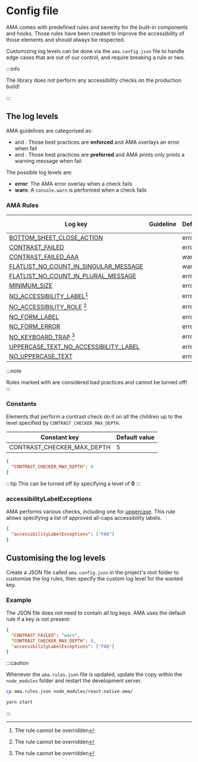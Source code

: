 # Config file

AMA comes with predefined rules and severity for the built-in components and hooks. Those rules have been created to improve the accessibility of those elements and should always be respected.

Customizing log levels can be done via the `ama.config.json` file to handle edge cases that are out of our control, and require breaking a rule or two.

:::info

The library does not perform any accessibility checks on the production build!

:::

## The log levels

AMA guidelines are categorised as:

- <Must /> and <MustNot />: Those best practices are <b>enforced</b> and AMA overlays an error when fail
- <Should /> and <ShouldNot />: Those best practices are <b>preferred</b> and AMA prints only prints a warning message when fail

The possible log levels are:

- **error**: The AMA error overlay when a check fails
- **warn**: A `console.warn` is performed when a check fails

### AMA Rules

| Log key                                                             | Guideline   | Default | Can override |
| ------------------------------------------------------------------- | ----------- | ------- | ------------ |
| [BOTTOM_SHEET_CLOSE_ACTION](/guidelines/bottomsheet)                | <Must />    | error   | <Yes />      |
| [CONTRAST_FAILED](/guidelines/contrast)                             | <Must />    | error   | <Yes />      |
| [CONTRAST_FAILED_AAA](/guidelines/contrast)                         | <Should />  | warn    | <Yes />      |
| [FLATLIST_NO_COUNT_IN_SINGULAR_MESSAGE](/guidelines/lists-grids)    | <Should />  | warn    | <Yes />      |
| [FLATLIST_NO_COUNT_IN_PLURAL_MESSAGE](/guidelines/lists-grids)      | <Must />    | error   | <Yes />      |
| [MINIMUM_SIZE](/guidelines/minimum-size)                            | <Must />    | error   | <Yes />      |
| [NO_ACCESSIBILITY_LABEL](/guidelines/accessibility-label)[^1]       | <Must />    | error   | <No />       |
| [NO_ACCESSIBILITY_ROLE](/guidelines/accessibility-rol) [^1]         | <Must />    | error   | <No />       |
| [NO_FORM_LABEL](/guidelines/forms)                                  | <Must />    | error   | <Yes />      |
| [NO_FORM_ERROR](/guidelines/forms)                                  | <Must />    | error   | <Yes />      |
| [NO_KEYBOARD_TRAP](/guidelines/keyboard-trap) [^1]                  | <MustNot /> | error   | <No />       |
| [UPPERCASE_TEXT_NO_ACCESSIBILITY_LABEL](/guidelines/uppercase-text) | <MustNot /> | error   | <Yes />      |
| [NO_UPPERCASE_TEXT](/guidelines/uppercase-text)                     | <MustNot /> | error   | <Yes />      |

:::note

Rules marked with <No /> are considered bad practices and cannot be turned off!
:::

### Constants

Elements that perform a contrast check do it on all the children up to the level specified by `CONTRAST_CHECKER_MAX_DEPTH`.

| Constant key               | Default value |
| -------------------------- | ------------- |
| CONTRAST_CHECKER_MAX_DEPTH | 5             |

```json
{
  "CONTRAST_CHECKER_MAX_DEPTH": 0
}
```

:::tip
This can be turned off by specifying a level of **0**
:::

### accessibilityLabelExceptions

AMA performs various checks, including one for [uppercase](/guideliens/uppercase). This rule allows specifying a list of approved all-caps accessibility labels.

```json
{
  "accessibilityLabelExceptions": ["FAQ"]
}
```

## Customising the log levels

Create a JSON file called `ama.config.json` in the project's root folder to customise the log rules, then specify the custom log level for the wanted key.

### Example

The JSON file does not need to contain all log keys. AMA uses the default rule if a key is not present:

```json
{
  "CONTRAST_FAILED": "warn",
  "CONTRAST_CHECKER_MAX_DEPTH": 0,
  "accessibilityLabelExceptions": ["FAQ"]
}
```

:::caution

Whenever the `ama.rules.json` file is updated, update the copy within the `node_modules` folder and restart the development server.

```bash
cp ama.rules.json node_modules/react-native-ama/

yarn start
```

:::

[^1]: The rule cannot be overridden
